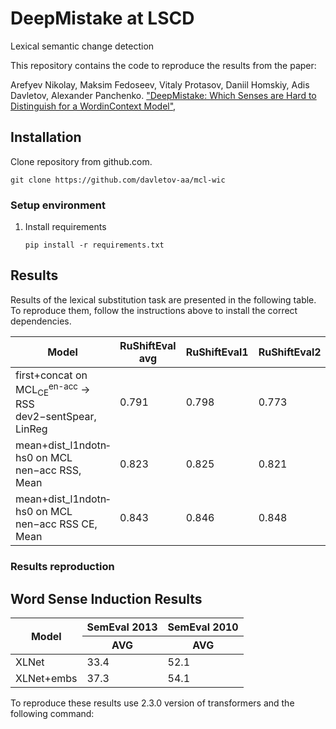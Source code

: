 # DeepMistake at LSCD
Lexical semantic change detection

This repository contains the code to reproduce the results from the paper:

Arefyev Nikolay, Maksim Fedoseev, Vitaly Protasov, Daniil Homskiy, Adis Davletov, Alexander Panchenko. ["DeepMistake: Which Senses are Hard to Distinguish for a Word­in­Context Model"](http://www.dialog-21.ru/media/5235/arefyevnplusetal133.pdf),




## Installation
Clone repository from github.com.
```shell script
git clone https://github.com/davletov-aa/mcl-wic
```

### Setup environment
1. Install requirements
    ```shell script
    pip install -r requirements.txt
    ```


## Results
Results of the lexical substitution task are presented in the following table. To reproduce them, follow the instructions above to install the correct dependencies. 


<table>
    <thead>
        <tr>
            <th rowspan=1><b>Model</b></th>
            <th colspan=1><b>RuShiftEval avg</b></th>
            <th colspan=1><b>RuShiftEval1</b></th>
            <th colspan=1><b>RuShiftEval2</b></th>
            <th colspan=1><b>RuShiftEval3</b></th>
        </tr>
    </thead>
    <tbody>
        <tr>
            <td>first+concat on <span class="formula">MCL<span><sub>CE</sub><sup>en-acc</sup></span></span> &rarr; RSS dev2−sentSpear, LinReg</td>
            <td>0.791</td>
            <td>0.798</td>
            <td>0.773</td>
            <td>0.803</td>
        </tr>
        <tr>
            <td>mean+dist_l1ndotn­hs0 on MCL nen−acc RSS, Mean</td>
            <td>0.823</td>
            <td>0.825</td>
            <td>0.821</td>
            <td>0.823</td>
        </tr>
        <tr>
            <td>mean+dist_l1ndotn­hs0 on MCL nen−acc RSS CE, Mean</td>
            <td>0.843</td>
            <td>0.846</td>
            <td>0.848</td>
            <td>0.836</td>
        </tr>
    </tbody>
</table>


### Results reproduction

## Word Sense Induction Results
<table>
    <thead>
        <tr>
            <th rowspan=2><b>Model</b></th>
            <th colspan=1><b>SemEval 2013</b></th>
            <th colspan=1><b>SemEval 2010</b></th>
        </tr>
        <tr>
            <th>AVG</th>
            <th>AVG</th>
        </tr>
    </thead>
    <tbody>
        <tr>
            <td>XLNet</td>
            <td>33.4</td>
            <td>52.1</td>
        </tr>
        <tr>
            <td>XLNet+embs</td>
            <td>37.3</td>
            <td>54.1</td>
        </tr>
    </tbody>
</table>

To reproduce these results use 2.3.0 version of transformers and the following command:

